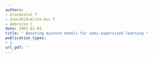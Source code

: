 ```yaml
---
authors: 
- Grandvalet Y 
- d<U+2019>Alche-Buc F 
- Ambroise C 
date: 2001-01-01
title: " Boosting mixture models for semi-supervised learning "
publication_types:
- 1
url_pdf: ''
---
```

